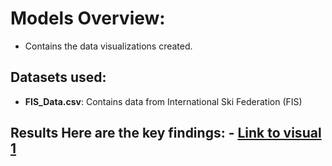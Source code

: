 # Models Overview: 

* Contains the data visualizations created.

## Datasets used:
- **FIS_Data.csv**: Contains data from International Ski Federation (FIS)

## Results Here are the key findings: - [Link to visual 1](reports/visual1.png)
